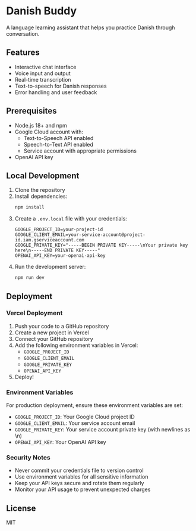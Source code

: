 # Danish Buddy

A language learning assistant that helps you practice Danish through conversation.

## Features

- Interactive chat interface
- Voice input and output
- Real-time transcription
- Text-to-speech for Danish responses
- Error handling and user feedback

## Prerequisites

- Node.js 18+ and npm
- Google Cloud account with:
  - Text-to-Speech API enabled
  - Speech-to-Text API enabled
  - Service account with appropriate permissions
- OpenAI API key

## Local Development

1. Clone the repository
2. Install dependencies:
   ```bash
   npm install
   ```
3. Create a `.env.local` file with your credentials:
   ```
   GOOGLE_PROJECT_ID=your-project-id
   GOOGLE_CLIENT_EMAIL=your-service-account@project-id.iam.gserviceaccount.com
   GOOGLE_PRIVATE_KEY="-----BEGIN PRIVATE KEY-----\nYour private key here\n-----END PRIVATE KEY-----"
   OPENAI_API_KEY=your-openai-api-key
   ```
4. Run the development server:
   ```bash
   npm run dev
   ```

## Deployment

### Vercel Deployment

1. Push your code to a GitHub repository
2. Create a new project in Vercel
3. Connect your GitHub repository
4. Add the following environment variables in Vercel:
   - `GOOGLE_PROJECT_ID`
   - `GOOGLE_CLIENT_EMAIL`
   - `GOOGLE_PRIVATE_KEY`
   - `OPENAI_API_KEY`
5. Deploy!

### Environment Variables

For production deployment, ensure these environment variables are set:

- `GOOGLE_PROJECT_ID`: Your Google Cloud project ID
- `GOOGLE_CLIENT_EMAIL`: Your service account email
- `GOOGLE_PRIVATE_KEY`: Your service account private key (with newlines as \n)
- `OPENAI_API_KEY`: Your OpenAI API key

### Security Notes

- Never commit your credentials file to version control
- Use environment variables for all sensitive information
- Keep your API keys secure and rotate them regularly
- Monitor your API usage to prevent unexpected charges

## License

MIT
